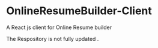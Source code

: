 # OnlineResumeBuilder-Client
A React js client for Online Resume builder

The Respository is not fully updated .
